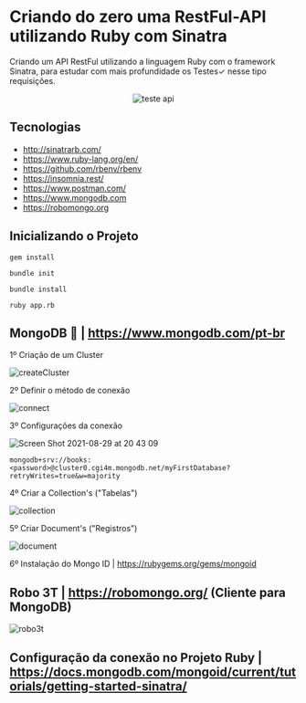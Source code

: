 # Criando do zero uma RestFul-API utilizando Ruby com Sinatra
Criando um API RestFul utilizando a linguagem Ruby com o framework Sinatra, para estudar com mais profundidade os Testes✓ nesse tipo requisições.

<div align="center">

![teste api](https://user-images.githubusercontent.com/990877/131255944-7b66bd77-bc74-493d-ba21-3bde8cd9dc34.jpeg)
  
</div>
  
  ## Tecnologias
  
  * http://sinatrarb.com/
  * https://www.ruby-lang.org/en/
  * https://github.com/rbenv/rbenv
  * https://insomnia.rest/
  * https://www.postman.com/
  * https://www.mongodb.com
  * https://robomongo.org

## Inicializando o Projeto
  
```shell script
gem install
```
```shell script
bundle init
```
```shell script
bundle install
```
```shell script
ruby app.rb
```

## MongoDB 🍃 | https://www.mongodb.com/pt-br

1º Criação de um Cluster

![createCluster](https://user-images.githubusercontent.com/990877/131267256-6f567f3f-fb86-4b05-bc0c-d5c017ce7160.png)

2º Definir o método de conexão

![connect](https://user-images.githubusercontent.com/990877/131269247-7d54b5b7-e70f-4cab-abee-c7cd0ca4dc8e.png)

3º Configurações da conexão

![Screen Shot 2021-08-29 at 20 43 09](https://user-images.githubusercontent.com/990877/131269288-a2996fa3-5d63-4c39-bf51-46bf255bf8fc.png)
```shell script
mongodb+srv://books:<password>@cluster0.cgi4m.mongodb.net/myFirstDatabase?retryWrites=true&w=majority
```
4º Criar a Collection's ("Tabelas")

![collection](https://user-images.githubusercontent.com/990877/131267456-757061af-40e2-4ac0-b141-77924b74a85c.png)

5º Criar Document's ("Registros")

![document](https://user-images.githubusercontent.com/990877/131267502-c38b5440-6e97-4dc0-b3b3-9663986f065f.png)

6º Instalação do Mongo ID | https://rubygems.org/gems/mongoid

##

## Robo 3T | https://robomongo.org/ (Cliente para MongoDB)

![robo3t](https://user-images.githubusercontent.com/990877/131267550-711da47e-910b-4397-912e-ebc66e28d80b.png)

## Configuração da conexão no Projeto Ruby | https://docs.mongodb.com/mongoid/current/tutorials/getting-started-sinatra/

